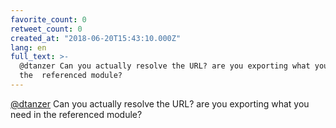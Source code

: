 ```yaml
---
favorite_count: 0
retweet_count: 0
created_at: "2018-06-20T15:43:10.000Z"
lang: en
full_text: >-
  @dtanzer Can you actually resolve the URL? are you exporting what you need in
  the  referenced module?
---
```


[@dtanzer](https://twitter.com/dtanzer) Can you actually resolve the URL? are
you exporting what you need in the referenced module?

